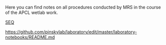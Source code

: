 Here you can find notes on all procedures conducted by MRS in the course of the APCL wetlab work.

[SEQ](https://github.com/pinskylab/laboratory/master/laboratory-notebooks/SEQ/index.html)

https://github.com/pinskylab/laboratory/edit/master/laboratory-notebooks/README.md
